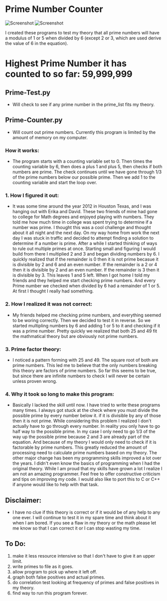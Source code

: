 # Prime Number Counter
![Screenshot](https://img.shields.io/badge/Platform-Universal-brightgreen)
![Screenshot](https://img.shields.io/badge/Language-Python3-blue)

I created these programs to test my theory that all prime numbers will have a modulus of 1 or 5 when divided by 6 (except 2 or 3, which are used derive the value of 6 in the equation). 

# Highest Prime Number it has counted to so far: **59,999,999**

## Prime-Test.py 
  - Will check to see if any prime number in the prime_list fits my theory. 

## Prime-Counter.py 
  - Will count out prime numbers. Currently this program is limited by the amount of memory on my computer. 

### How it works:
  - The program starts with a counting variable set to 0. Then times the counting variable by 6, then does a plus 1 and plus 5, then checks if both numbers are prime. The check continues until we have gone through 1/3 of the prime numbers below our possible prime. Then we add 1 to the counting variable and start the loop over. 

### 1. How I figured it out:
  - It was some time around the year 2012 in Houston Texas, and I was hanging out with Erika and David. These two friends of mine had gone to college for Math degrees and enjoyed playing with numbers. They told me how much time in college was spent trying to determine if a number was prime. I thought this was a cool challenge and thought about it all night and the next day. On my way home from work the next day I was stuck in traffic and decided to attempt finding a solution to determine if a number is prime. After a while I started thinking of ways to rule out multiple primes at once. Starting small and figuring I would build from there I multiplied 2 and 3 and began dividing numbers by 6. I quickly realized that if the remainder is 0 then it is not prime becasue it is divisible by 2 and 6 and an even number. If the remainder is a 2 or 4 then it is divisible by 2 and an even number. If the remainder is 3 then it is divisible by 3. This leaves 1 and 5 left. When I got home I told my friends and they helped me start checking prime numbers. And every Prime number we checked when divided by 6 had a remainder of 1 or 5. At first I thought I really had something. 
### 2. How I realized it was not correct:
  - My friends helped me checking prime numbers, and everything seemed to be woring correctly. Then we decided to test it in reverse. So we started multipling numbers by 6 and adding 1 or 5 to it and checking if it was a prime number. Pretty quickly we realized that both 25 and 49 fit the mathmatical theory but are obviously not prime numbers. 
### 3. Prime factor theory:
  - I noticed a pattern forming with 25 and 49. The square root of both are prime numbers. This led me to believe that the only numbers breaking this theory are factors of prime numbers. So far this seems to be true, but since there are infinite numbers to check I will never be certain unless proven wrong. 
### 4. Why it took so long to make this program:
  - Basically I lacked the skill until now. I have tried to write these programs many times. I always got stuck at the check where you must divide the possible prime by every number below it. if it is divisible by any of those then it is not prime. While considering this problem I realized I don't actually have to go through every number. In reality you only have to go half way to the possible prime. In my case I only need to go 1/3 of the way up the possible prime because 2 and 3 are already part of the equation. And because of my theory I would only need to check if it is factorable by prime numbers. This greatly reduced the amount of processing need to calculate prime numbers based on my theory. The other major change has been my programming skills improved a lot over the years. I didn't even know the basics of programming when I had the original theory. While I am proud that my skills have grown a lot I realize I am not an amazing programmer. Feel free to offer constructive criticism and tips on improving my code. I would also like to port this to C or C++ if anyone would like to help with that task. 
## Disclaimer: 
  - I have no clue if this theory is correct or if it would be of any help to any one ever. I will continue to test it in my spare time and think about it when I am bored. If you see a flaw in my theory or the math please let me know so that I can correct it or I can stop wasting my time. 
## To Do:
1. make it less resource intensive so that I don't have to give it an upper limit. 
2. write primes to file as it goes.
3. allow program to pick up where it left off.
4. graph both false positives and actual primes. 
5. do correlation test looking at frequency of primes and false positives in my theory. 
6. find way to run this program forever. 
